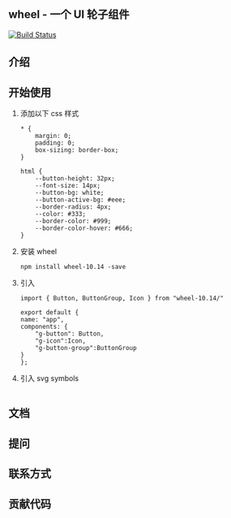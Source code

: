 ## wheel - 一个 UI 轮子组件
[![Build Status](https://www.travis-ci.org/Hanqing1996/vue-wheels.svg?branch=master)](https://www.travis-ci.org/Hanqing1996/vue-wheels)
## 介绍

## 开始使用
1. 添加以下 css 样式
    ```
    * {
        margin: 0;
        padding: 0;
        box-sizing: border-box;
    }

    html {
        --button-height: 32px;
        --font-size: 14px;
        --button-bg: white;
        --button-active-bg: #eee;
        --border-radius: 4px;
        --color: #333;
        --border-color: #999;
        --border-color-hover: #666;
    }
    ```
2. 安装 wheel
    ```
    npm install wheel-10.14 -save
    ```
3. 引入
    ```
    import { Button, ButtonGroup, Icon } from "wheel-10.14/"

    export default {
    name: "app",
    components: {
        "g-button": Button,
        "g-icon":Icon,
        "g-button-group":ButtonGroup
    }
    };
    ```
4. 引入 svg symbols
```

```   

## 文档

## 提问

## 联系方式

## 贡献代码